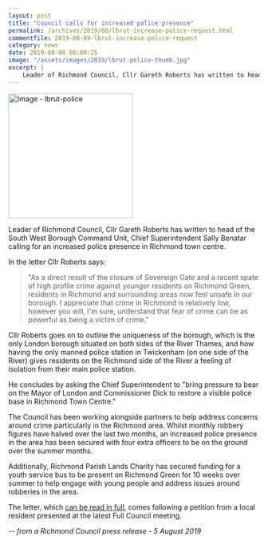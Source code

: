 ```yaml
---
layout: post
title: "Council calls for increased police presence"
permalink: /archives/2019/08/lbrut-increase-police-request.html
commentfile: 2019-08-09-lbrut-increase-police-request
category: news
date: 2019-08-08 08:08:25
image: "/assets/images/2019/lbrut-police-thumb.jpg"
excerpt: |
    Leader of Richmond Council, Cllr Gareth Roberts has written to head of the South West Borough Command Unit, Chief Superintendent Sally Benatar calling for an increased police presence in Richmond town centre.
---
```

<a href="/assets/images/2019/lbrut-police.jpg" title="Click for a larger image"><img src="/assets/images/2019/lbrut-police-thumb.jpg" width="250" alt="Image - lbrut-police"  class="photo right"/></a>

Leader of Richmond Council, Cllr Gareth Roberts has written to head of the South West Borough Command Unit, Chief Superintendent Sally Benatar calling for an increased police presence in Richmond town centre.

In the letter Cllr Roberts says:

> "As a direct result of the closure of Sovereign Gate and a recent spate of high profile crime against younger residents on Richmond Green, residents in Richmond and surrounding areas now feel unsafe in our borough. I appreciate that crime in Richmond is relatively low, however you will, I'm sure, understand that fear of crime can be as powerful as being a victim of crime."

Cllr Roberts goes on to outline the uniqueness of the borough, which is the only London borough situated on both sides of the River Thames, and how having the only manned police station in Twickenham (on one side of the River) gives residents on the Richmond side of the River a feeling of isolation from their main police station.

He concludes by asking the Chief Superintendent to "bring pressure to bear on the Mayor of London and Commissioner Dick to restore a visible police base in Richmond Town Centre."

The Council has been working alongside partners to help address concerns around crime particularly in the Richmond area. Whilst monthly robbery figures have halved over the last two months, an increased police presence in the area has been secured with four extra officers to be on the ground over the summer months.

Additionally, Richmond Parish Lands Charity has secured funding for a youth service bus to be present on Richmond Green for 10 weeks over summer to help engage with young people and address issues around robberies in the area.

The letter, which [can be read in full](https://www.richmond.gov.uk/media/17623/leader_to_chief_supt_benatar_31072019.pdf), comes following a petition from a local resident presented at the latest Full Council meeting.

<cite>-- from a Richmond Council press release - 5 August 2019</cite>
